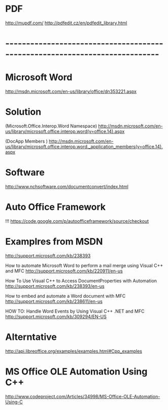 # PDF
http://mupdf.com/
http://pdfedit.cz/en/pdfedit_library.html

# ---------------------------------------------------------------------------
# Microsoft Word

http://msdn.microsoft.com/en-us/library/office/dn353221.aspx

# Solution
(Microsoft.Office.Interop.Word Namespace) http://msdn.microsoft.com/en-us/library/microsoft.office.interop.word(v=office.14).aspx

(DocApp Members ) http://msdn.microsoft.com/en-us/library/microsoft.office.interop.word._application_members(v=office.14).aspx

# Software
http://www.nchsoftware.com/documentconvert/index.html

# Auto Office Framework
!!! https://code.google.com/p/autoofficeframework/source/checkout

# Examplres from MSDN
http://support.microsoft.com/kb/238393

How to automate Microsoft Word to perform a mail merge using Visual C++ and MFC
http://support.microsoft.com/kb/220911/en-us

How To Use Visual C++ to Access DocumentProperties with Automation
http://support.microsoft.com/kb/238393/en-us

How to embed and automate a Word document with MFC
http://support.microsoft.com/kb/238611/en-us

HOW TO: Handle Word Events by Using Visual C++ .NET and MFC
http://support.microsoft.com/kb/309294/EN-US

# Alterntative 
http://api.libreoffice.org/examples/examples.html#Cpp_examples

# MS Office OLE Automation Using C++
http://www.codeproject.com/Articles/34998/MS-Office-OLE-Automation-Using-C